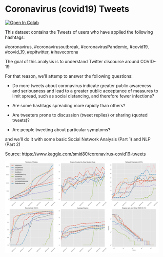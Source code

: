 # Coronavirus (covid19) Tweets 


[![Open In Colab](https://colab.research.google.com/assets/colab-badge.svg)](https://colab.research.google.com/drive/1b7I5pXqaOND4YPOUdclmYbFu7hg8_4JW)

This dataset contains the Tweets of users who have applied the following hashtags:

#coronavirus, #coronavirusoutbreak, #coronavirusPandemic, #covid19, #covid_19, #epitwitter, #ihavecorona

The goal of this analysis is to understand Twitter discourse around COVID-19

For that reason, we'll attemp to answer the following questions:

- Do more tweets about coronavirus indicate greater public awareness and seriousness and lead to a greater public acceptance of measures to limit spread, such as social distancing, and therefore fewer infections?

- Are some hashtags spreading more rapidly than others?

- Are tweeters prone to discussion (tweet replies) or sharing (quoted tweets)?

- Are people tweeting about particular symptoms?


and we'll do it with some basic Social Network Analysis (Part 1) and NLP (Part 2)

Source: https://www.kaggle.com/smid80/coronavirus-covid19-tweets

![](img/results_hashtags.png)
